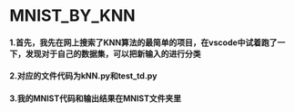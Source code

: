 # **MNIST_BY_KNN**
#### 1.首先，我先在网上搜索了KNN算法的最简单的项目，在vscode中试着跑了一下，发现对于自己的数据集，可以把新输入的进行分类
#### 2.对应的文件代码为kNN.py和test_td.py
#### 3.我的MNIST代码和输出结果在MNIST文件夹里

